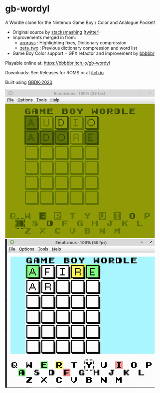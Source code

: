# gb-wordyl

A Wordle clone for the Nintendo Game Boy / Color and Analogue Pocket!

- Original source by [stacksmashing](https://github.com/stacksmashing/gb-wordle)  ([twitter](http://twitter.com/ghidraninja))
- Improvements merged in from:
  - [arpruss](https://github.com/arpruss/gb-fiver) : Highlighting fixes, Dictionary compression
  - [zeta_two](https://github.com/ZetaTwo/gb-wordle) : Previous dictionary compression and word list
- Game Boy Color support + GFX refactor and improvement by [bbbbbr](https://github.com/bbbbbr/gb-wordle)


Playable online at: https://bbbbbr.itch.io/gb-wordyl

Downloads: See Releases for ROMS or at [itch.io]( https://bbbbbr.itch.io/gb-wordyl)


Built using [GBDK-2020](https://github.com/gbdk-2020/gbdk-2020)

![GB-Wordyl gameplay](/info/gb-wordyl_demo.gif)
![GB-Wordyl gameplay](/info/gb-wordyl_demo_cgb.gif)

